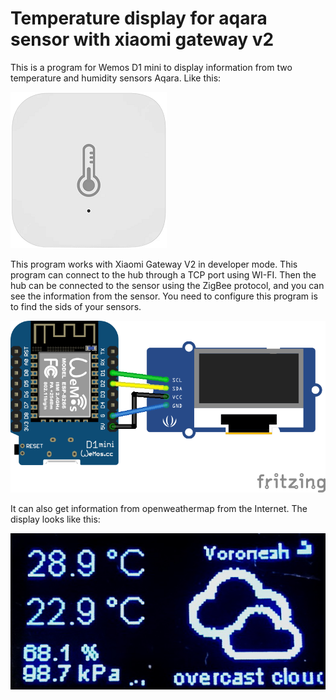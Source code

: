 # Temperature display for aqara sensor with xiaomi gateway v2
This is a program for Wemos D1 mini to display information from 
two temperature and humidity sensors Aqara. Like this:

![sensor.png](images/sensor.png)

This program works with Xiaomi Gateway V2 in developer mode. 
This program can connect to the hub through a TCP port using WI-FI. 
Then the hub can be connected to the sensor using the ZigBee protocol, 
and you can see the information from the sensor.
You need to configure this program is to find the sids of your sensors.

![board_bb.png](images/board_bb.png)

It can also get information from openweathermap from the Internet.
The display looks like this:

![display.jpg](images/display.jpg)

